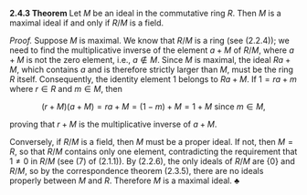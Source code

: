 **2.4.3 Theorem** Let $M$ be an ideal in the commutative ring $R$. Then $M$ is a maximal ideal if and only if $R/M$ is a field.

*Proof.* Suppose $M$ is maximal. We know that $R/M$ is a ring (see (2.2.4)); we need to find the multiplicative inverse of the element $a + M$ of $R/M$, where $a + M$ is not the zero element, i.e., $a \notin M$. Since $M$ is maximal, the ideal $Ra + M$, which contains $a$ and is therefore strictly larger than $M$, must be the ring $R$ itself. Consequently, the identity element $1$ belongs to $Ra + M$. If $1 = ra + m$ where $r \in R$ and $m \in M$, then

$$(r + M)(a + M) = ra + M = (1 - m) + M = 1 + M \text{ since } m \in M,$$

proving that $r + M$ is the multiplicative inverse of $a + M$.

Conversely, if $R/M$ is a field, then $M$ must be a proper ideal. If not, then $M = R$, so that $R/M$ contains only one element, contradicting the requirement that $1 \neq 0$ in $R/M$ (see (7) of (2.1.1)). By (2.2.6), the only ideals of $R/M$ are $\{0\}$ and $R/M$, so by the correspondence theorem (2.3.5), there are no ideals properly between $M$ and $R$. Therefore $M$ is a maximal ideal. ♣
